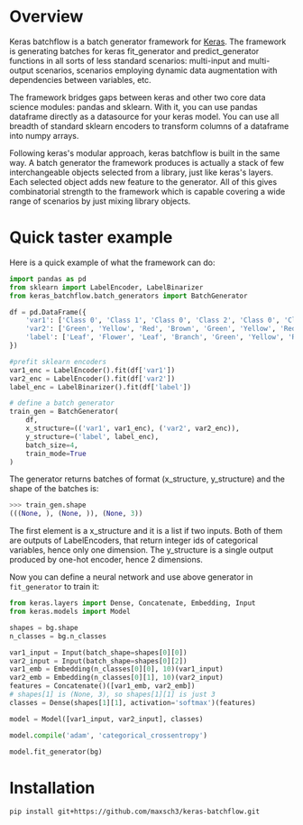 # Overview

Keras batchflow is a batch generator framework for [Keras](https://keras.io). 
The framework is generating batches for keras fit_generator and predict_generator functions in all sorts of less 
standard scenarios: multi-input and multi-output scenarios, scenarios employing dynamic data augmentation with dependencies 
between variables, etc.

The framework bridges gaps between keras and other two core data science modules: pandas and sklearn. With it, you can
use pandas dataframe directly as a datasource for your keras model. You can use all breadth of standard sklearn encoders 
to transform columns of a dataframe into numpy arrays. 

Following keras's modular approach, keras batchflow is built in the same way. A batch generator the framework produces 
is actually 
a stack of few interchangeable objects selected from a library, just like keras's layers. Each selected object adds new
feature to the generator. All of this gives combinatorial strength to the framework which is capable covering a wide range of 
scenarios by just mixing library objects. 

# Quick taster example

Here is a quick example of what the framework can do:

```python
import pandas as pd
from sklearn import LabelEncoder, LabelBinarizer
from keras_batchflow.batch_generators import BatchGenerator

df = pd.DataFrame({
    'var1': ['Class 0', 'Class 1', 'Class 0', 'Class 2', 'Class 0', 'Class 1', 'Class 0', 'Class 2'],
    'var2': ['Green', 'Yellow', 'Red', 'Brown', 'Green', 'Yellow', 'Red', 'Brown'],
    'label': ['Leaf', 'Flower', 'Leaf', 'Branch', 'Green', 'Yellow', 'Red', 'Brown']
})

#prefit sklearn encoders
var1_enc = LabelEncoder().fit(df['var1'])
var2_enc = LabelEncoder().fit(df['var2'])
label_enc = LabelBinarizer().fit(df['label'])

# define a batch generator
train_gen = BatchGenerator(
    df,
    x_structure=(('var1', var1_enc), ('var2', var2_enc)),
    y_structure=('label', label_enc),
    batch_size=4,
    train_mode=True
)
```

The generator returns batches of format (x_structure, y_structure) and the shape of the batches is:

```python
>>> train_gen.shape
(((None, ), (None, )), (None, 3))
``` 

The first element is a x_structure and it is a list if two inputs. Both of them are outputs of LabelEncoders, that
return integer ids of categorical variables, hence only one dimension. The y_structure is a single output produced by 
one-hot encoder, hence 2 dimensions.

Now you can define a neural network and use above generator in `fit_generator` to train it:

```python
from keras.layers import Dense, Concatenate, Embedding, Input
from keras.models import Model

shapes = bg.shape
n_classes = bg.n_classes

var1_input = Input(batch_shape=shapes[0][0])
var2_input = Input(batch_shape=shapes[0][2])
var1_emb = Embedding(n_classes[0][0], 10)(var1_input)
var2_emb = Embedding(n_classes[0][1], 10)(var2_input)
features = Concatenate()([var1_emb, var2_emb])
# shapes[1] is (None, 3), so shapes[1][1] is just 3
classes = Dense(shapes[1][1], activation='softmax')(features)

model = Model([var1_input, var2_input], classes)

model.compile('adam', 'categorical_crossentropy')

model.fit_generator(bg)
```

# Installation

```shell script
pip install git+https://github.com/maxsch3/keras-batchflow.git
```
